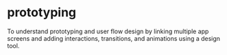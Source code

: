 # prototyping
To understand prototyping and user flow design by linking multiple app screens and adding interactions, transitions, and animations using a design tool.
